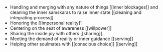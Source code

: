 - Handling and merging with any nature of things [[inner blockages]] and cleaning the inner samskaras to raise inner state [[cleaning and integrating process]]
- Honoring the [[impersonal reality]]
- Centering on the seat of awareness [[willpower]]
- Sharing the inside joy with others [[sharing]]
- Meeting the demand of reality or inner guidance [[serving]]
- Helping other soulmates with [[conscious choice]] [[serving]]
